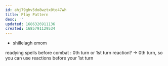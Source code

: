 ```yaml
---
id: ahj79ghv5do8wztx0to47wh
title: Play Pattern
desc: ''
updated: 1686326911136
created: 1685791129534
---
```


- shillelagh emom

readying spells before combat
: 0th turn or 1st turn reaction?
-> 0th turn, so you can use reactions before your 1st turn
